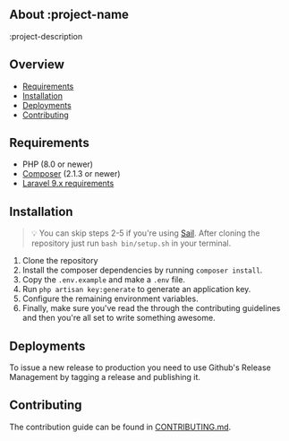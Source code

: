 ## About :project-name

:project-description

## Overview

- [Requirements](#requirements)
- [Installation](#installation)
- [Deployments](#deployments)
- [Contributing](#contributing)

## Requirements

- PHP (8.0 or newer)
- [Composer](https://getcomposer.org/) (2.1.3 or newer)
- [Laravel 9.x requirements](https://laravel.com/docs/9.x/installation#server-requirements)

## Installation

> 💡 You can skip steps 2-5 if you're using [Sail](https://laravel.com/docs/9.x/sail). After cloning the repository just run `bash bin/setup.sh` in your terminal.

1. Clone the repository
2. Install the composer dependencies by running `composer install`.
3. Copy the `.env.example` and make a `.env` file.
4. Run `php artisan key:generate` to generate an application key.
5. Configure the remaining environment variables.
6. Finally, make sure you've read the through the contributing guidelines and then you're all set to write something awesome.

## Deployments

To issue a new release to production you need to use Github's Release Management by tagging a release and publishing it.

## Contributing

The contribution guide can be found in [CONTRIBUTING.md](CONTRIBUTING.md).

